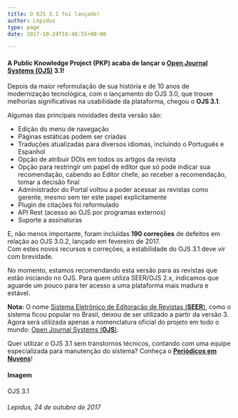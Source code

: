 ```yaml
---
title: O OJS 3.1 foi lançado!
author: Lepidus
type: page
date: 2017-10-24T18:48:55+00:00

---   
```

#### A Public Knowledge Project (PKP) acaba de lançar o [Open Journal Systems (OJS)][1] 3.1!

Depois da maior reformulação de sua história e de 10 anos de modernização tecnológica, com o lançamento do OJS 3.0, que trouxe melhorias significativas na usabilidade da plataforma, chegou o **OJS 3.1**.

Algumas das principais novidades desta versão são:

  * Edição do menu de navegação
  * Páginas estáticas podem ser criadas
  * Traduções atualizadas para diversos idiomas, incluindo o Português e Espanhol
  * Opção de atribuir DOIs em todos os artigos da revista
  * Opção para restringir um papel de editor que só pode indicar sua recomendação, cabendo ao Editor chefe, ao receber a recomendação, tomar a decisão final
  * Administrador do Portal voltou a poder acessar as revistas como gerente, mesmo sem ter este papel explicitamente
  * Plugin de citações foi reformulado
  * API Rest (acesso ao OJS por programas externos)
  * Suporte a assinaturas

E, não menos importante, foram incluídas **190 correções** de defeitos em relação ao OJS 3.0.2, lançado em fevereiro de 2017.  
Com estes novos recursos e correções, a estabilidade do OJS 3.1 deve vir com brevidade.

No momento, estamos recomendando esta versão para as revistas que estão iniciando no OJS. Para quem utiliza SEER/OJS 2.x, indicamos que aguarde um pouco para ter acesso a uma plataforma mais madura e estável.

**Nota:** O nome [Sistema Eletrônico de Editoração de Revistas (**SEER**)][2], como o sistema ficou popular no Brasil, deixou de ser utilizado a partir da versão 3. Agora será utilizada apenas a nomenclatura oficial do projeto em todo o mundo: [Open Journal Systems (**OJS**)][3].

Quer utilizar o OJS 3.1 sem transtornos técnicos, contando com uma equipe especializada para manutenção do sistema? Conheça o **[Periódicos em Nuvens][4]**!

#### Imagem

OJS 3.1

###### Lepidus, 24 de outubro de 2017

 [1]: /o-que-e/open-journal-systems-ojs/
 [2]: /o-que-e/seer/
 [3]: /o-que-e/open-journal-systems-ojs/
 [4]: /